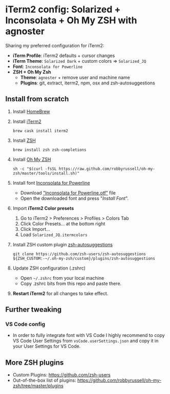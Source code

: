 # iTerm2 config: Solarized + Inconsolata + Oh My ZSH with agnoster
Sharing my preferred configuration for iTerm2: 
- **iTerm Profile**: iTerm2 defaults + cursor changes
- **iTerm Theme**: `Solarized Dark` + custom colors => `Solarized_JQ`
- **Font**: `Inconsolata for Powerline`
- **ZSH + Oh My Zsh**
    - **Theme**: `agnoster` + remove user and machine name
    - **Plugins**: git, extract, iterm2, npm, osx and zsh-autosuggestions

## Install from scratch

1. Install [HomeBrew](https://brew.sh)

2. Install [iTerm2](https://www.iterm2.com)
    ```
    brew cask install iterm2
    ```

3. Install [ZSH](https://www.zsh.org)
    ```
    brew install zsh zsh-completions
    ```

4. Install [Oh My ZSH](https://ohmyz.sh)
    ```
    sh -c "$(curl -fsSL https://raw.github.com/robbyrussell/oh-my-zsh/master/tools/install.sh)"
    ```

5. Install font [Inconsolata for Powerline](https://github.com/powerline/fonts/tree/master/Inconsolata)
    - Download ["Inconsolata for Powerline.otf"](https://github.com/powerline/fonts/blob/master/Inconsolata/Inconsolata%20for%20Powerline.otf?raw=true) file
    - Open the downloaded font and press "*Install Font*".

6. Import **iTerm2 Color presets**
    1. Go to iTerm2 > Preferences > Profiles > Colors Tab
    2. Click Color Presets… at the bottom right
    3. Click Import…
    4. Load `Solarized_JQ.itermcolors`

7. Install ZSH custom plugin [zsh-autosuggestions](https://github.com/zsh-users/zsh-autosuggestions/blob/master/INSTALL.md)
    ```
    git clone https://github.com/zsh-users/zsh-autosuggestions ${ZSH_CUSTOM:-~/.oh-my-zsh/custom}/plugins/zsh-autosuggestions
    ```

8. Update ZSH configuration (.zshrc)
    - Open `~/.zshrc` from your local machine
    - Copy .zshrc bits from this repo and paste there.

9. **Restart iTerm2** for all changes to take effect.


## Further tweaking

### VS Code config
- In order to fully integrate font with VS Code I highly recommend to copy VS Code User Settings from `vsCode.userSettings.json` and copy it in your User Settings for VS Code.

## More ZSH plugins
- Custom Plugins: https://github.com/zsh-users
- Out-of-the-box list of plugins: https://github.com/robbyrussell/oh-my-zsh/tree/master/plugins
